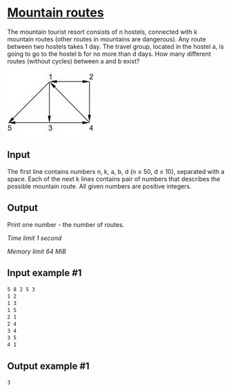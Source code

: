 # [Mountain routes](https://www.e-olymp.com/en/problems/122)

The mountain tourist resort consists of n hostels, connected with k mountain routes (other routes in mountains are dangerous). Any route between two hostels takes 1 day. The travel group, located in the hostel a, is going to go to the hostel b for no more than d days. How many different routes (without cycles) between a and b exist?

![prb122](1256012917.jpg)

## Input

The first line contains numbers n, k, a, b, d (n ≤ 50, d ≤ 10), separated with a space. Each of the next k lines contains pair of numbers that describes the possible mountain route. All given numbers are positive integers.

## Output

Print one number - the number of routes.

_Time limit 1 second_

_Memory limit 64 MiB_

## Input example #1
```
5 8 2 5 3
1 2
1 3
1 5
2 1
2 4
3 4
3 5
4 1
```

## Output example #1
```
3
```
